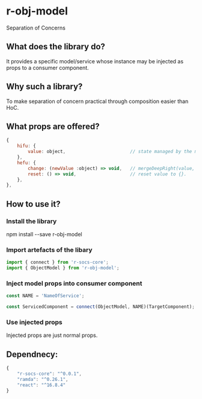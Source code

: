 # r-obj-model

Separation of Concerns

## What does the library do?

It provides a specific model/service whose instance may be injected as props to a consumer component.

## Why such a library?

To make separation of concern practical through composition easier than HoC.

## What props are offered?

```javascript
{
    hifu: {
        value: object,                        // state managed by the model.
    },
    hefu: {
        change: (newValue :object) => void,   // mergeDeepRight(value, newValue).
        reset: () => void,                    // reset value to {}.
    },
},
```

## How to use it?

### Install the library

npm install --save r-obj-model

### Import artefacts of the libary

```javascript
import { connect } from 'r-socs-core';
import { ObjectModel } from 'r-obj-model';
```

### Inject model props into consumer component

```javascript
const NAME = 'NameOfService';

const ServicedComponent = connect(ObjectModel, NAME)(TargetComponent);
```

### Use injected props

Injected props are just normal props.

## Dependnecy:

```javascript
{
    "r-socs-core": "^0.0.1",
    "ramda": "^0.26.1",
    "react": "^16.8.4"
}
```
